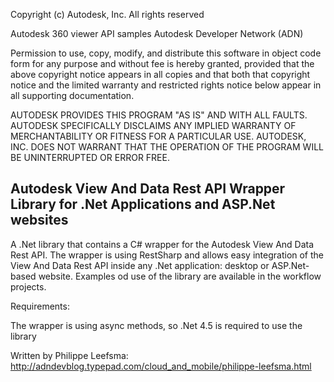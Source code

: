 
Copyright (c) Autodesk, Inc. All rights reserved

Autodesk 360 viewer API samples Autodesk Developer Network (ADN)

Permission to use, copy, modify, and distribute this software in object code form for any purpose and without fee is hereby granted, provided that the above copyright notice appears in all copies and that both that copyright notice and the limited warranty and restricted rights notice below appear in all supporting documentation.

AUTODESK PROVIDES THIS PROGRAM "AS IS" AND WITH ALL FAULTS. AUTODESK SPECIFICALLY DISCLAIMS ANY IMPLIED WARRANTY OF MERCHANTABILITY OR FITNESS FOR A PARTICULAR USE. AUTODESK, INC. DOES NOT WARRANT THAT THE OPERATION OF THE PROGRAM WILL BE UNINTERRUPTED OR ERROR FREE.


Autodesk View And Data Rest API Wrapper Library for .Net Applications and ASP.Net websites
---------------------------
A .Net library that contains a C# wrapper for the Autodesk View And Data Rest API. The wrapper is using RestSharp and allows easy integration of the View And Data Rest API inside any .Net application: desktop or ASP.Net-based website. Examples od use of the library are available in the workflow projects.


Requirements:

The wrapper is using async methods, so .Net 4.5 is required to use the library



Written by Philippe Leefsma: 
http://adndevblog.typepad.com/cloud_and_mobile/philippe-leefsma.html


